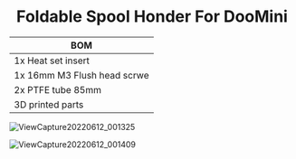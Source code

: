 <h1 align="center">Foldable Spool Honder For DooMini</h1>

  <p align="center">
    
| BOM  |       
| ------------- |
| 1x Heat set insert |
| 1x 16mm M3 Flush head scrwe  |
| 2x PTFE tube 85mm |
| 3D printed parts |
  
</p>


![ViewCapture20220612_001325](https://user-images.githubusercontent.com/96996921/173215363-f19fefed-dc60-4476-8965-37cb97c3efd1.jpg)

![ViewCapture20220612_001409](https://user-images.githubusercontent.com/96996921/173215388-ff583ecd-3169-42ed-be44-9d2ce13ad7e6.jpg)

